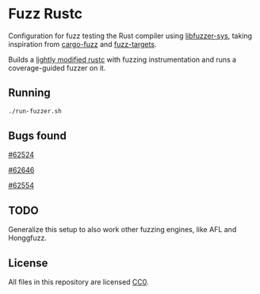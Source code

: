 # Fuzz Rustc

Configuration for fuzz testing the Rust compiler using [libfuzzer-sys](https://github.com/rust-fuzz/libfuzzer-sys),
taking inspiration from [cargo-fuzz](https://github.com/rust-fuzz/cargo-fuzz) and [fuzz-targets](https://github.com/rust-fuzz/targets).

Builds a [lightly modified rustc](https://github.com/dwrensha/rust/tree/fuzz) with fuzzing instrumentation and runs
a coverage-guided fuzzer on it.

## Running

```sh
./run-fuzzer.sh
```

## Bugs found

[#62524](https://github.com/rust-lang/rust/issues/62524)

[#62646](https://github.com/rust-lang/rust/issues/62546)

[#62554](https://github.com/rust-lang/rust/issues/62554)

## TODO

Generalize this setup to also work other fuzzing engines, like AFL and Honggfuzz.

## License

All files in this repository are licensed [CC0](https://creativecommons.org/publicdomain/zero/1.0/).
